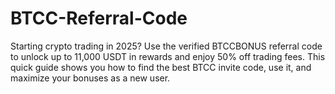 # BTCC-Referral-Code
Starting crypto trading in 2025? Use the verified BTCCBONUS referral code to unlock up to 11,000 USDT in rewards and enjoy 50% off trading fees. This quick guide shows you how to find the best BTCC invite code, use it, and maximize your bonuses as a new user.

